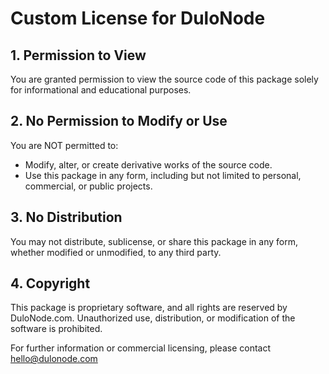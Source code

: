 # Custom License for DuloNode

## 1. Permission to View

You are granted permission to view the source code of this package solely for informational and educational purposes.

## 2. No Permission to Modify or Use

You are NOT permitted to:
- Modify, alter, or create derivative works of the source code.
- Use this package in any form, including but not limited to personal, commercial, or public projects.

## 3. No Distribution

You may not distribute, sublicense, or share this package in any form, whether modified or unmodified, to any third party.

## 4. Copyright

This package is proprietary software, and all rights are reserved by DuloNode.com. Unauthorized use, distribution, or modification of the software is prohibited.

For further information or commercial licensing, please contact hello@dulonode.com
